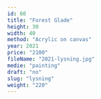 ```yaml
---
id: 60
title: "Forest Glade"
height: 30
width: 40
method: "Acrylic on canvas"
year: 2021
price: "2100"
fileName: "2021-lysning.jpg"
medie: "painting"
draft: "no"
slug: "lysning"
weight: "220"
---
```

